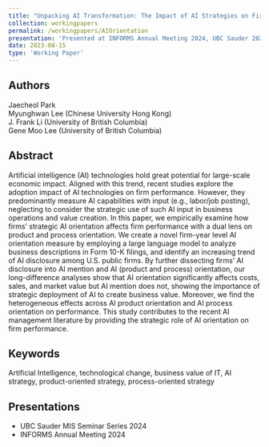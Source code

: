 ```yaml
---
title: "Unpacking AI Transformation: The Impact of AI Strategies on Firm Performance with a Dual Lens on Product and Process Orientation"
collection: workingpapers
permalink: /workingpapers/AIOrientation
presentation: 'Presented at INFORMS Annual Meeting 2024, UBC Sauder 2024'
date: 2023-08-15
type: 'Working Paper'
---
```


## Authors
Jaecheol Park\
Myunghwan Lee (Chinese University Hong Kong)\
J. Frank Li (University of British Columbia)\
Gene Moo Lee (University of British Columbia)

## Abstract
Artificial intelligence (AI) technologies hold great potential for large-scale economic impact. Aligned with this trend, recent studies explore the adoption impact of AI technologies on firm performance. 
However, they predominantly measure AI capabilities with input (e.g., labor/job posting), neglecting to consider the strategic use of such AI input in business operations and value creation. 
In this paper, we empirically examine how firms’ strategic AI orientation affects firm performance with a dual lens on product and process orientation. 
We create a novel firm-year level AI orientation measure by employing a large language model to analyze business descriptions in Form 10-K filings, and identify an increasing trend of AI disclosure among U.S. public firms. 
By further dissecting firms’ AI disclosure into AI mention and AI (product and process) orientation, our long-difference analyses show that AI orientation significantly affects costs, sales, and market value but AI mention does not, showing the importance of strategic deployment of AI to create business value. 
Moreover, we find the heterogeneous effects across AI product orientation and AI process orientation on performance. This study contributes to the recent AI management literature by providing the strategic role of AI orientation on firm performance.

## Keywords
Artificial Intelligence, technological change, business value of IT, AI strategy, product-oriented strategy, process-oriented strategy

## Presentations
* UBC Sauder MIS Seminar Series 2024
* INFORMS Annual Meeting 2024
